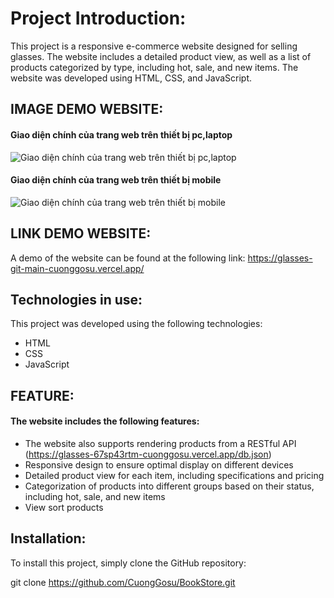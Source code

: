 # Project Introduction:

This project is a responsive e-commerce website designed for selling glasses. The website includes a detailed product view, as well as a list of products categorized by type, including hot, sale, and new items. The website was developed using HTML, CSS, and JavaScript.

## IMAGE DEMO WEBSITE:

#### Giao diện chính của trang web trên thiết bị pc,laptop

![Giao diện chính của trang web trên thiết bị pc,laptop](https://scontent.fdad3-6.fna.fbcdn.net/v/t1.15752-9/336478089_603658321315807_6465524635536255184_n.png?_nc_cat=109&ccb=1-7&_nc_sid=ae9488&_nc_ohc=4o6aWXHRrA0AX8MXPqV&_nc_ht=scontent.fdad3-6.fna&oh=03_AdS0gG7HdGJ8ihAF_IBUcDfq61IMwZs6Gn9SXBwgeaqTzw&oe=6441570A)

#### Giao diện chính của trang web trên thiết bị mobile

![Giao diện chính của trang web trên thiết bị mobile](https://scontent.fdad3-6.fna.fbcdn.net/v/t1.15752-9/336321561_433585508974829_2944348642883139683_n.png?_nc_cat=109&ccb=1-7&_nc_sid=ae9488&_nc_ohc=XYEAvMepgksAX-D8Po9&_nc_ht=scontent.fdad3-6.fna&oh=03_AdROybPUxd2JdLjz6Fmr6KUC2yfUrr0Nc3iyhxW1ZW_VGQ&oe=64414BB9)

## LINK DEMO WEBSITE:

A demo of the website can be found at the following link: https://glasses-git-main-cuonggosu.vercel.app/

## Technologies in use:

This project was developed using the following technologies:

- HTML
- CSS
- JavaScript

## FEATURE:

#### The website includes the following features:

- The website also supports rendering products from a RESTful API (https://glasses-67sp43rtm-cuonggosu.vercel.app/db.json)
- Responsive design to ensure optimal display on different devices
- Detailed product view for each item, including specifications and pricing
- Categorization of products into different groups based on their status, including hot, sale, and new items
- View sort products

## Installation:

To install this project, simply clone the GitHub repository:

git clone https://github.com/CuongGosu/BookStore.git
